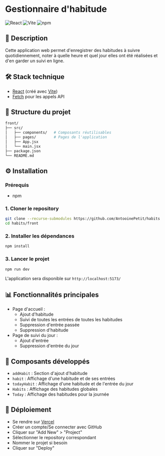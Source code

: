 # Gestionnaire d'habitude

![React](https://img.shields.io/badge/React-19.1.1-61DAFB)
![Vite](https://img.shields.io/badge/Vite-7.1.7-646CFF)
![npm](https://img.shields.io/badge/npm-v11.6.0-blue)

## 📝 Description

Cette application web permet d'enregistrer des habitudes à suivre quotidiennement, noter à quelle heure et quel jour elles ont été réalisées et d'en garder un suivi en ligne.

## 🛠️ Stack technique

- [React](https://react.dev/) (créé avec [Vite](https://vitejs.dev/))
- [Fetch](https://developer.mozilla.org/fr/docs/Web/API/Fetch_API/) pour les appels API

## 📂 Structure du projet

```bash
front/
├── src/
│   ├── components/   # Composants réutilisables
│   ├── pages/        # Pages de l'application
│   ├── App.jsx
│   └── main.jsx
├── package.json
└── README.md
```

## ⚙️ Installation

### Prérequis

- npm

### 1. Cloner le repository 

```bash
git clone --recurse-submodules https://github.com/AntooinePetit/habits
cd habits/front
```

### 2. Installer les dépendances

```bash
npm install
```

### 3. Lancer le projet

```bash
npm run dev
```

L'application sera disponible sur `http://localhost:5173/`

## 📊 Fonctionnalités principales

- Page d'accueil :
  - Ajout d'habitude
  - Suivi de toutes les entrées de toutes les habitudes
  - Suppression d'entrée passée
  - Suppression d'habitude
- Page de suivi du jour :
  - Ajout d'entrée
  - Suppression d'entrée du jour

## 🎨 Composants développés

- `addHabit` : Section d'ajout d'habitude
- `habit` : Affichage d'une habitude et de ses entrées
- `todayHabit` : Affichage d'une habitude et de l'entrée du jour
- `Habits` : Affichage des habitudes globales
- `Today` : Affichage des habitudes pour la journée

## 🚀 Déploiement

- Se rendre sur [Vercel](https://vercel.com/)
- Créer un compte/Se connecter avec GitHub
- Cliquer sur "Add New" > "Project"
- Sélectionner le repository correspondant 
- Nommer le projet si besoin
- Cliquer sur "Deploy"
